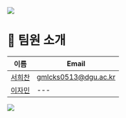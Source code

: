 <div><img src="https://capsule-render.vercel.app/api?type=waving&color=0:99c229,100:009630&height=200&section=header&text=univ4cut&fontSize=90" /></div>

# 👋 팀원 소개

| 이름                                          | Email                |
| --------------------------------------------  | -------------------- |
| [서희찬](https://github.com/seochan99)      | gmlcks0513@dgu.ac.kr |
| [이자민](https://github.com/jamin_00) | --- |

<img src="https://img.shields.io/badge/Swift-FA7343?style=for-the-badge&logo=swift&logoColor=white" />
